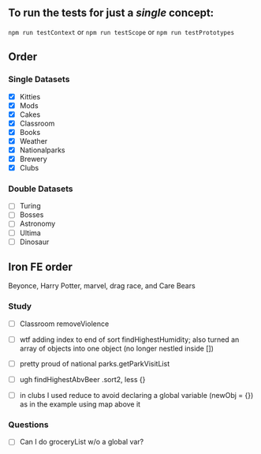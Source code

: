 ## To run the tests for just a *single* concept:

`npm run testContext` or  `npm run testScope` or  `npm run testPrototypes`

## Order

### Single Datasets
- [x] Kitties
- [x] Mods
- [x] Cakes
- [x] Classroom 
- [x] Books 
- [x] Weather
- [x] Nationalparks
- [x] Brewery
- [x] Clubs

### Double Datasets
- [ ] Turing 
- [ ] Bosses
- [ ] Astronomy
- [ ] Ultima
- [ ] Dinosaur

## Iron FE order

Beyonce, Harry Potter, marvel, drag race, and Care Bears

### Study
- [ ] Classroom removeViolence
- [ ] wtf adding index to end of sort findHighestHumidity; also turned an array of objects into one object (no longer nestled inside [])
- [ ] pretty proud of national parks.getParkVisitList
- [ ] ugh findHighestAbvBeer .sort2, less {}

- [ ] in clubs I used reduce to avoid declaring a global variable (newObj = {}) as in the example using map above it

### Questions
- [ ] Can I do groceryList w/o a global var?